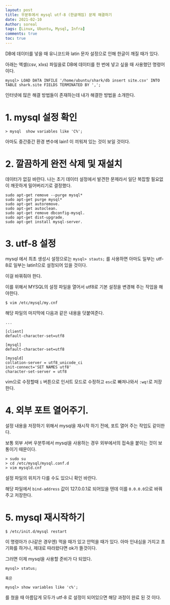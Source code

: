 ```yaml
---
layout: post
title: 우분투에서 mysql utf-8 (한글깨짐) 문제 해결하기
date: 2021-02-10
Author: soreal 
tags: [Linux, Ubuntu, Mysql, Infra]
comments: true
toc: true
---
```





DB에 데이터를 넣을 때 유니코드와 latin 문자 설정으로 인해 한글이 깨질 때가 있다. 

아래는 엑셀(csv, xlxs) 파일을로 DB에 데이터를 한 번에 넣고 싶을 때 사용했던 명령어 이다.


`mysql> LOAD DATA INFILE '/home/ubuntu/shark/db insert site.csv' INTO TABLE shark.site FIELDS TERMINATED BY ','; ` 


인터넷에 많은 해결 방법들이 존재하는데 내가 해결한 방법을 소개한다.


# 1. mysql 설정 확인

````
> mysql  show variables like 'C%';

`````

아마도 중간중간 환경 변수에 lain1 이 끼워져 있는 것이 보일 것이다.



# 2. 깔끔하게 완전 삭제 및 재설치

데이터가 없길 바란다. 나는 초기 데이터 설정에서 발견한 문제라서 일단 복잡할 필요없이 깨끗하게 밀어버리기로 결정했다.


````
sudo apt-get remove --purge mysql*
sudo apt-get purge mysql*
sudo apt-get autoremove.
sudo apt-get autoclean.
sudo apt-get remove dbconfig-mysql.
sudo apt-get dist-upgrade.
sudo apt-get install mysql-server.
````


# 3. utf-8 설정


mysql 에서 최초 생성시 설정으로는 `mysql> stauts;` 를 사용하면 아마도 일부는 utf-8로 일부는 latin1으로 설정되어 있을 것이다.

이걸 바꿔줘야 한다.

이를 위해서 MYSQL의 설정 파일을 열어서 utf8로 기본 설정을 변경해 주는 작업을 해야한다.


````
$ vim /etc/mysql/my.cnf
````

해당 파일의 마지막에 다음과 같은 내용을 덧붙여준다.


````
...

[client]
default-character-set=utf8

[mysql]
default-character-set=utf8

[mysqld]
collation-server = utf8_unicode_ci
init-connect='SET NAMES utf8'
character-set-server = utf8

````

vim으로 수정할때 `i` 버튼으로 인서트 모드로 수정하고 `esc`로 빠져나와서 `:wq!`로 저장한다.



# 4. 외부 포트 열어주기.


설정 내용을 저장하기 위해서 mysql을 재시작 하기 전에, 포트 열어 주는 작업도 같이한다.

보통 외부 서버 우분투에서 mysql을 사용하는 경우 외부에서의 접속을 붙이는 것이 보통이기 때문이다.


````
> sudo su
> cd /etc/mysql/mysql.conf.d
> vim mysqld.cnf
````

설정 파일의 위치가 다를 수도 있으니 확인 바란다.

해당 파일에서 `bind-address` 값이 127.0.0.1로 되어있을 텐데 이를 `0.0.0.0`으로 바꿔주고 저장한다.


# 5. mysql 재시작하기

````
$ /etc/init.d/mysql restart
`````

이 명령아가 (나같은 경우엔) 먹을 때가 있고 안먹을 때가 있다. 아마 인내심을 가지고 초기화를 하거나, 제대로 따라왔다면 ok가 뜰것이다.

그러면 이제 mysql을 사용할 준비가 다 되었다.


````
mysql> status;

혹은

mysql> show variables like 'c%';
````

를 쳤을 때 아름답게 모두가 utf-8 로 설정이 되어있으면 해당 과정이 완료 된 것 이다.






